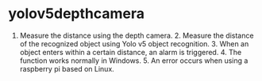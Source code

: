 # yolov5depthcamera
1. Measure the distance using the depth camera. 2. Measure the distance of the recognized object using Yolo v5 object recognition. 3. When an object enters within a certain distance, an alarm is triggered. 4. The function works normally in Windows. 5. An error occurs when using a raspberry pi based on Linux.
